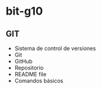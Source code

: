 # bit-g10
## GIT
- Sistema de control de versiones
- Git
- GitHub
- Repositorio
- README file
- Comandos básicos
